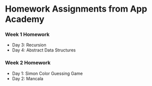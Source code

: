 # Homework Assignments from App Academy

### Week 1 Homework
- Day 3: Recursion
- Day 4: Abstract Data Structures

### Week 2 Homework
- Day 1: Simon Color Guessing Game
- Day 2: Mancala
